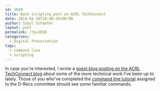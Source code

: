 ```yaml
---
id: 1016
title: Bash scripting post on ACRL TechConnect
date: 2014-02-28T20:48:10+00:00
author: Sibyl Schaefer
layout: post
permalink: /?p=1016
categories:
  - Digital Preservation
tags:
  - command line
  - scripting
---
```

In case you're interested, I wrote a [guest blog posting on the ACRL TechConnect blog](http://acrl.ala.org/techconnect/?p=4085) about some of the more technical work I've been up to lately. Those of you who've completed the [command line tutorial](http://learnpythonthehardway.org/book/appendixa.html) assigned to the D-Recs committee should see some familiar commands.
